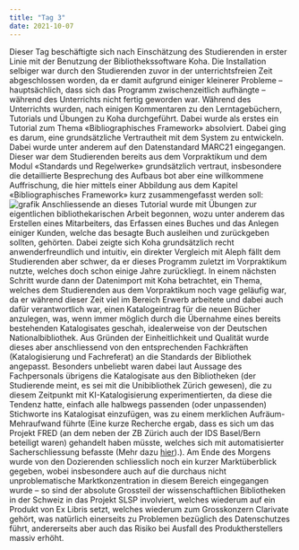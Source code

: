 ```yaml
---
title: "Tag 3"
date: 2021-10-07
---
```


Dieser Tag beschäftigte sich nach Einschätzung des Studierenden in erster Linie mit der Benutzung der Bibliothekssoftware Koha. 
Die Installation selbiger war durch den Studierenden zuvor in der unterrichtsfreien Zeit abgeschlossen worden, da er damit aufgrund einiger kleinerer Probleme – hauptsächlich, dass sich das Programm zwischenzeitlich aufhängte – während des Unterrichts nicht fertig geworden war.
Während des Unterrichts wurden, nach einigen Kommentaren zu den Lerntagebüchern, Tutorials und Übungen zu Koha durchgeführt.
Dabei wurde als erstes ein Tutorial zum Thema «Bibliographisches Framework» absolviert. Dabei ging es darum, eine grundsätzliche Vertrautheit mit dem System zu entwickeln. Dabei wurde unter anderem auf den Datenstandard MARC21 eingegangen. Dieser war dem Studierenden bereits aus dem Vorpraktikum und dem Modul «Standards und Regelwerke» grundsätzlich vertraut, insbesondere die detaillierte Besprechung des Aufbaus bot aber eine willkommene Auffrischung, die hier mittels einer Abbildung aus dem Kapitel «Bibliographisches Framework» kurz zusammengefasst werden soll: 
 ![grafik](https://user-images.githubusercontent.com/90834560/151700807-3cbf79be-b88f-422b-991a-d10e53d33722.png)
Anschliessende an dieses Tutorial wurde mit Übungen zur eigentlichen bibliothekarischen Arbeit begonnen, wozu unter anderem das Erstellen eines Mitarbeiters, das Erfassen eines Buches und das Anlegen einiger Kunden, welche das besagte Buch ausleihen und zurückgeben sollten, gehörten. 
Dabei zeigte sich Koha grundsätzlich recht anwenderfreundlich und intuitiv, ein direkter Vergleich mit Aleph fällt dem Studierenden aber schwer, da er dieses Programm zuletzt im Vorpraktikum nutzte, welches doch schon einige Jahre zurückliegt.
In einem nächsten Schritt wurde dann der Datenimport mit Koha betrachtet, ein Thema, welches dem Studierenden aus dem Vorpraktikum noch vage geläufig war, da er während dieser Zeit viel im Bereich Erwerb arbeitete und dabei auch dafür verantwortlich war, einen Katalogeintrag für die neuen Bücher anzulegen, was, wenn immer möglich durch die Übernahme eines bereits bestehenden Katalogisates geschah, idealerweise von der Deutschen Nationalbibliothek. Aus Gründen der Einheitlichkeit und Qualität wurde dieses aber anschliessend von den entsprechenden Fachkräften (Katalogisierung und Fachreferat) an die Standards der Bibliothek angepasst. Besonders unbeliebt waren dabei laut Aussage des Fachpersonals übrigens die Katalogisate aus den Bibliotheken (der Studierende meint, es sei mit die Unibibliothek Zürich gewesen), die zu diesem Zeitpunkt mit KI-Katalogisierung experimentierten, da diese die Tendenz hatte, einfach alle halbwegs passenden (oder unpassenden) Stichworte ins Katalogisat einzufügen, was zu einem merklichen Aufräum-Mehraufwand führte (Eine kurze Recherche ergab, dass es sich um das Projekt FRED (an dem neben der ZB Zürich auch der IDS Basel/Bern beteiligt waren) gehandelt haben müsste, welches sich mit automatisierter Sacherschliessung befasste (Mehr dazu [hier](https://www.degruyter.com/document/doi/10.1515/9783110553796-011/html)).). 
Am Ende des Morgens wurde von den Dozierenden schliesslich noch ein kurzer Marktüberblick gegeben, wobei insbesondere auch auf die durchaus nicht unproblematische Marktkonzentration in diesem Bereich eingegangen wurde – so sind der absolute Grossteil der wissenschaftlichen Bibliotheken in der Schweiz in das Projekt SLSP involviert, welches wiederum auf ein Produkt von Ex Libris setzt, welches wiederum zum Grosskonzern Clarivate gehört, was natürlich einerseits zu Problemen bezüglich des Datenschutzes führt, andererseits aber auch das Risiko bei Ausfall des Produktherstellers massiv erhöht. 
